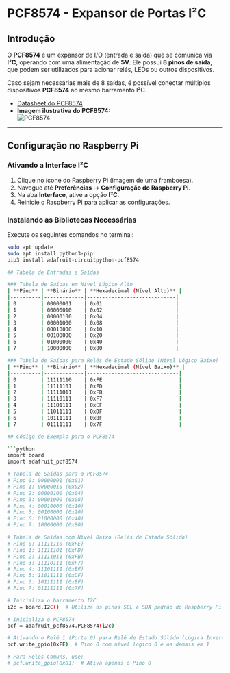 # PCF8574 - Expansor de Portas I²C

## Introdução
O **PCF8574** é um expansor de I/O (entrada e saída) que se comunica via **I²C**, operando com uma alimentação de **5V**. Ele possui **8 pinos de saída**, que podem ser utilizados para acionar relés, LEDs ou outros dispositivos.

Caso sejam necessárias mais de 8 saídas, é possível conectar múltiplos dispositivos **PCF8574** ao mesmo barramento I²C.

- [Datasheet do PCF8574](https://www.ti.com/lit/ds/symlink/pcf8574.pdf)
- **Imagem ilustrativa do PCF8574:**  
  ![PCF8574](https://github.com/user-attachments/assets/013f1efe-3042-4a27-bda5-91b279b03e42)


---

## Configuração no Raspberry Pi

### Ativando a Interface I²C
1. Clique no ícone do Raspberry Pi (imagem de uma framboesa).
2. Navegue até **Preferências** → **Configuração do Raspberry Pi**.
3. Na aba **Interface**, ative a opção **I²C**.
4. Reinicie o Raspberry Pi para aplicar as configurações.

### Instalando as Bibliotecas Necessárias
Execute os seguintes comandos no terminal:

```bash
sudo apt update
sudo apt install python3-pip
pip3 install adafruit-circuitpython-pcf8574

## Tabela de Entradas e Saídas

### Tabela de Saídas em Nível Lógico Alto
| **Pino** | **Binário** | **Hexadecimal (Nível Alto)** |
|----------|-------------|-----------------------------|
| 0        | 00000001    | 0x01                        |
| 1        | 00000010    | 0x02                        |
| 2        | 00000100    | 0x04                        |
| 3        | 00001000    | 0x08                        |
| 4        | 00010000    | 0x10                        |
| 5        | 00100000    | 0x20                        |
| 6        | 01000000    | 0x40                        |
| 7        | 10000000    | 0x80                        |

### Tabela de Saídas para Relés de Estado Sólido (Nível Lógico Baixo)
| **Pino** | **Binário** | **Hexadecimal (Nível Baixo)** |
|----------|-------------|------------------------------|
| 0        | 11111110    | 0xFE                         |
| 1        | 11111101    | 0xFD                         |
| 2        | 11111011    | 0xFB                         |
| 3        | 11110111    | 0xF7                         |
| 4        | 11101111    | 0xEF                         |
| 5        | 11011111    | 0xDF                         |
| 6        | 10111111    | 0xBF                         |
| 7        | 01111111    | 0x7F                         |

## Código de Exemplo para o PCF8574

```python
import board
import adafruit_pcf8574

# Tabela de Saídas para o PCF8574
# Pino 0: 00000001 (0x01)
# Pino 1: 00000010 (0x02)
# Pino 2: 00000100 (0x04)
# Pino 3: 00001000 (0x08)
# Pino 4: 00010000 (0x10)
# Pino 5: 00100000 (0x20)
# Pino 6: 01000000 (0x40)
# Pino 7: 10000000 (0x80)

# Tabela de Saídas com Nível Baixo (Relés de Estado Sólido)
# Pino 0: 11111110 (0xFE)
# Pino 1: 11111101 (0xFD)
# Pino 2: 11111011 (0xFB)
# Pino 3: 11110111 (0xF7)
# Pino 4: 11101111 (0xEF)
# Pino 5: 11011111 (0xDF)
# Pino 6: 10111111 (0xBF)
# Pino 7: 01111111 (0x7F)

# Inicializa o barramento I2C
i2c = board.I2C()  # Utiliza os pinos SCL e SDA padrão do Raspberry Pi

# Inicializa o PCF8574
pcf = adafruit_pcf8574.PCF8574(i2c)

# Ativando o Relé 1 (Porta 0) para Relé de Estado Sólido (Lógica Invertida)
pcf.write_gpio(0xFE)  # Pino 0 com nível lógico 0 e os demais em 1

# Para Relés Comuns, use:
# pcf.write_gpio(0x01)  # Ativa apenas o Pino 0




